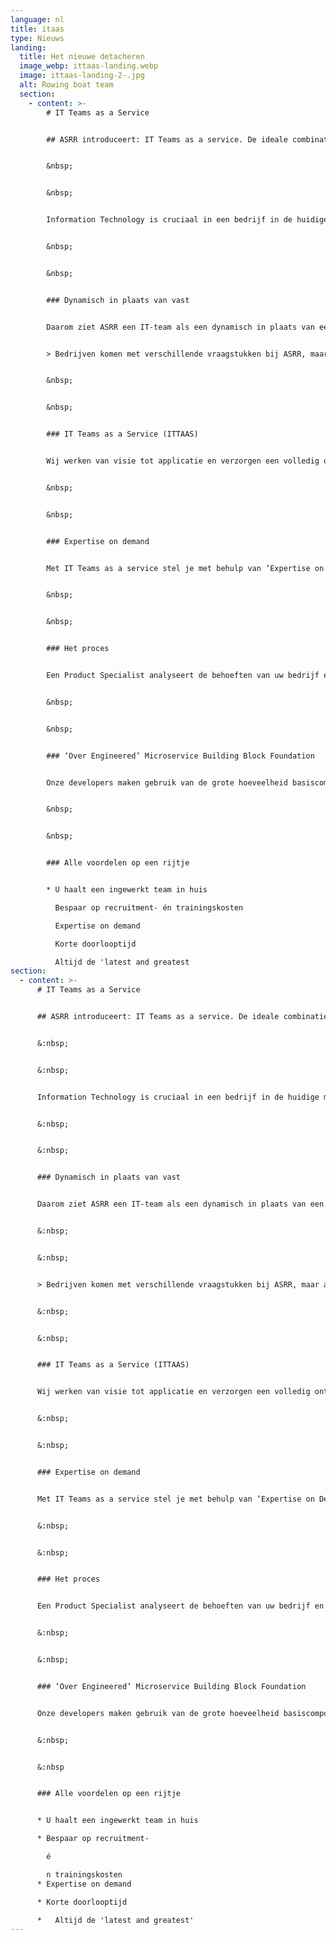 ```yaml
---
language: nl
title: itaas
type: Nieuws
landing:
  title: Het nieuwe detacheren
  image_webp: ittaas-landing.webp
  image: ittaas-landing-2-.jpg
  alt: Rowing boat team
  section:
    - content: >-
        # IT Teams as a Service


        ## ASRR introduceert: IT Teams as a service. De ideale combinatie van software development en IT-detachering in één.


        &nbsp;


        &nbsp;


        Information Technology is cruciaal in een bedrijf in de huidige maatschappij. Door de digitalisering van de markt is er een enorme vraag naar software development en IT-kennis. IT is echter een erg breed vlak, en er zijn steeds vaker een heel scala aan expertises nodig. Niet elk bedrijf kan of wil zich een eigen IT-tak veroorloven waardoor men al snel uitkomt op losse externe IT’ers of rigide preferred suppliers. Deze aanpak is niet efficiënt. De recruitment- en inwerkkosten zijn groot, bedrijven worden geketend aan starre langdurige contracten en dan blijkt toch nog een groot deel van de opdracht buiten de scope van de uitvoerder te vallen.


        &nbsp;


        &nbsp;


        ### Dynamisch in plaats van vast


        Daarom ziet ASRR een IT-team als een dynamisch in plaats van een vast component. Er kan op vrijblijvende basis een team worden ingehuurd voor korte, of lange termijn om de benodigde werkzaamheden uit te voeren. 


        > Bedrijven komen met verschillende vraagstukken bij ASRR, maar allen zijn op zoek naar technische- en IT-kennis in de vorm van software development. Dit is noodzakelijk om aan interne digitaliserings- en automatiseringsdoelen te voldoen. Deze doelstellingen zijn lang niet altijd vrijwillig, aangezien de huidige IT-infrastructuur is verouderd en om de plek in de markt te houden is innovatie nodig. Oude IT-systemen moeten op termijn worden uit gefaseerd, maar worden idealiter nog wel aangesloten op het nieuwe systeem. Daarnaast zijn ‘business insights’ noodzakelijk voor de doorontwikkeling van het bedrijf. Maar hoe transformeer je ruwe bedrijfsdata tot waardevolle inzichten? Al deze punten hangen direct samen met de winstgevendheid en competitiviteit van het bedrijf.


        &nbsp;


        &nbsp;


        ### IT Teams as a Service (ITTAAS)


        Wij werken van visie tot applicatie en verzorgen een volledig ontzorgd IT-development traject. Met een ASRR IT-team lijkt het alsof je een volledig ingewerkte IT-afdeling tijdelijk aan jouw bedrijf toevoegt. Hierbij je je niet druk over of-je-wel-of-niet de juiste expertises hebt aangenomen. De modulaire aanpak van ASRR combineert de snelheid en solide bouw van een gestandaardiseerde aanpak, met alle voordelen van een ‘cutting edge’ applicatie op maat. Je wijkt niet af van je huidige processen en houdt toch helder zicht op de tijdlijn, productie en oplevering.


        &nbsp;


        &nbsp;


        ### Expertise on demand


        Met IT Teams as a service stel je met behulp van ‘Expertise on Demand’ zelf een projectteam samen, precies op maat van de opdracht. ASRR heeft alle nodige expertises in-house en heeft alvast wat voorwerk gedaan in de vorm van Microservices. Dit zijn ge-over-engineerde bouwstenen die de basis vormen van de tool of applicatie. Deze zijn of the shelve beschikbaar en direct te implementeren. De bouwstenen in de zogenaamde fundering hebben alle test al doorstaan, zodat onze analytische IT-pioniers kunnen focussen op wat belangrijk is: echte innovatie.


        &nbsp;


        &nbsp;


        ### Het proces


        Een Product Specialist analyseert de behoeften van uw bedrijf en geeft aan wat de technische benodigdheden zijn voor het realiseren van de taak. Vervolgens bieden wij een team aan dat samengesteld is op basis van uw project. Dit team bevat altijd de juiste expertise, waardoor het probleem op de juiste en meest efficiënte manier wordt opgelost. De leden van team zijn al op elkaar ingewerkt en hebben vaker samengewerkt in stressvolle en complexe situaties.


        &nbsp;


        &nbsp;


        ### ‘Over Engineered’ Microservice Building Block Foundation


        Onze developers maken gebruik van de grote hoeveelheid basiscomponenten die deel uitmaken van de bibliotheek van ASRR. Deze componenten zijn modulair opgezet in een microservice structuur. Dit betekent dat een deel van de opdracht kan worden opgezet door een mix en match te maken van onze componenten, zodat er gefocust kan worden op het maatwerk. De componenten zijn gebouwd met schaalbaarheid en de toekomst in gedachte, waardoor deze nog robuuster en beter getest zijn dan reguliere code.


        &nbsp;


        &nbsp;


        ### Alle voordelen op een rijtje


        * U haalt een ingewerkt team in huis

          Bespaar op recruitment- én trainingskosten

          Expertise on demand

          Korte doorlooptijd

          Altijd de 'latest and greatest
section:
  - content: >-
      # IT Teams as a Service


      ## ASRR introduceert: IT Teams as a service. De ideale combinatie van software development en IT-detachering in één.


      &:nbsp;


      &:nbsp;


      Information Technology is cruciaal in een bedrijf in de huidige maatschappij. Door de digitalisering van de markt is er een enorme vraag naar software development en IT-kennis. IT is echter een erg breed vlak, en er zijn steeds vaker een heel scala aan expertises nodig. Niet elk bedrijf kan of wil zich een eigen IT-tak veroorloven waardoor men al snel uitkomt op losse externe IT’ers of rigide preferred suppliers. Deze aanpak is niet efficiënt. De recruitment- en inwerkkosten zijn groot, bedrijven worden geketend aan starre langdurige contracten en dan blijkt toch nog een groot deel van de opdracht buiten de scope van de uitvoerder te vallen.


      &:nbsp;


      &:nbsp;


      ### Dynamisch in plaats van vast


      Daarom ziet ASRR een IT-team als een dynamisch in plaats van een vast component. Er kan op vrijblijvende basis een team worden ingehuurd voor korte, of lange termijn om de benodigde werkzaamheden uit te voeren.


      &:nbsp;


      &:nbsp;


      > Bedrijven komen met verschillende vraagstukken bij ASRR, maar allen zijn op zoek naar technische- en IT-kennis in de vorm van software development. Dit is noodzakelijk om aan interne digitaliserings- en automatiseringsdoelen te voldoen. Deze doelstellingen zijn lang niet altijd vrijwillig, aangezien de huidige IT-infrastructuur is verouderd en om de plek in de markt te houden is innovatie nodig. Oude IT-systemen moeten op termijn worden uit gefaseerd, maar worden idealiter nog wel aangesloten op het nieuwe systeem. Daarnaast zijn ‘business insights’ noodzakelijk voor de doorontwikkeling van het bedrijf. Maar hoe transformeer je ruwe bedrijfsdata tot waardevolle inzichten? Al deze punten hangen direct samen met de winstgevendheid en competitiviteit van het bedrijf.


      &:nbsp;


      &:nbsp;


      ### IT Teams as a Service (ITTAAS)


      Wij werken van visie tot applicatie en verzorgen een volledig ontzorgd IT-development traject. Met een ASRR IT-team lijkt het alsof je een volledig ingewerkte IT-afdeling tijdelijk aan jouw bedrijf toevoegt. Hierbij je je niet druk over of-je-wel-of-niet de juiste expertises hebt aangenomen. De modulaire aanpak van ASRR combineert de snelheid en solide bouw van een gestandaardiseerde aanpak, met alle voordelen van een ‘cutting edge’ applicatie op maat. Je wijkt niet af van je huidige processen en houdt toch helder zicht op de tijdlijn, productie en oplevering.


      &:nbsp;


      &:nbsp;


      ### Expertise on demand


      Met IT Teams as a service stel je met behulp van ‘Expertise on Demand’ zelf een projectteam samen, precies op maat van de opdracht. ASRR heeft alle nodige expertises in-house en heeft alvast wat voorwerk gedaan in de vorm van Microservices. Dit zijn ge-over-engineerde bouwstenen die de basis vormen van de tool of applicatie. Deze zijn of the shelve beschikbaar en direct te implementeren. De bouwstenen in de zogenaamde fundering hebben alle test al doorstaan, zodat onze analytische IT-pioniers kunnen focussen op wat belangrijk is: echte innovatie.


      &:nbsp;


      &:nbsp;


      ### Het proces


      Een Product Specialist analyseert de behoeften van uw bedrijf en geeft aan wat de technische benodigdheden zijn voor het realiseren van de taak. Vervolgens bieden wij een team aan dat samengesteld is op basis van uw project. Dit team bevat altijd de juiste expertise, waardoor het probleem op de juiste en meest efficiënte manier wordt opgelost. De leden van team zijn al op elkaar ingewerkt en hebben vaker samengewerkt in stressvolle en complexe situaties.


      &:nbsp;


      &:nbsp;


      ### ‘Over Engineered’ Microservice Building Block Foundation


      Onze developers maken gebruik van de grote hoeveelheid basiscomponenten die deel uitmaken van de bibliotheek van ASRR. Deze componenten zijn modulair opgezet in een microservice structuur. Dit betekent dat een deel van de opdracht kan worden opgezet door een mix en match te maken van onze componenten, zodat er gefocust kan worden op het maatwerk. De componenten zijn gebouwd met schaalbaarheid en de toekomst in gedachte, waardoor deze nog robuuster en beter getest zijn dan reguliere code.


      &:nbsp;


      &:nbsp


      ### Alle voordelen op een rijtje


      * U haalt een ingewerkt team in huis

      * Bespaar op recruitment- 

        é

        n trainingskosten
      * Expertise on demand

      * Korte doorlooptijd

      *   Altijd de 'latest and greatest'
---
```

